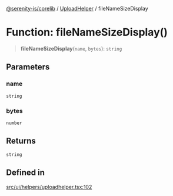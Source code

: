 [@serenity-is/corelib](../../../README.md) / [UploadHelper](../README.md) / fileNameSizeDisplay

# Function: fileNameSizeDisplay()

> **fileNameSizeDisplay**(`name`, `bytes`): `string`

## Parameters

### name

`string`

### bytes

`number`

## Returns

`string`

## Defined in

[src/ui/helpers/uploadhelper.tsx:102](https://github.com/serenity-is/serenity/blob/master/packages/corelib/src/ui/helpers/uploadhelper.tsx#L102)
